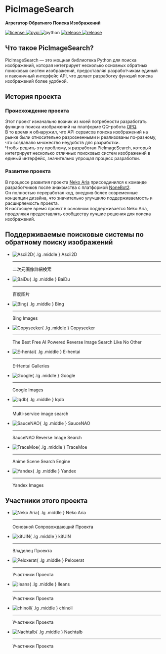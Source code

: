 # PicImageSearch

**Агрегатор Обратного Поиска Изображений**

<a href="https://raw.githubusercontent.com/kitUIN/PicImageSearch/master/LICENSE">
<img
    src="https://img.shields.io/github/license/kitUIN/PicImageSearch"
    alt="license"
/>
</a>
<a href="https://pypi.python.org/pypi/PicImageSearch">
<img src="https://img.shields.io/pypi/v/PicImageSearch" alt="pypi"/>
</a>
<img src="https://img.shields.io/badge/python-3.9+-blue" alt="python"/>
<a href="https://github.com/kitUIN/PicImageSearch/releases">
<img
    src="https://img.shields.io/github/v/release/kitUIN/PicImageSearch"
    alt="release"
/>
</a>
<a href="https://github.com/kitUIN/PicImageSearch/issues">
<img
    src="https://img.shields.io/github/issues/kitUIN/PicImageSearch"
    alt="release"
/>
</a>

## Что такое PicImageSearch?

PicImageSearch — это мощная библиотека Python для поиска изображений, которая интегрирует несколько основных обратных поисковых систем изображений, предоставляя разработчикам единый и лаконичный интерфейс API, что делает разработку функций поиска изображений более удобной.

## История проекта

### Происхождение проекта

Этот проект изначально возник из моей потребности разработать функцию поиска изображений на платформе QQ-робота [OPQ](https://github.com/opq-osc/OPQ).  
В то время я обнаружил, что API сервисов поиска изображений на рынке были относительно разрозненными и реализованы по-разному, что создавало множество неудобств для разработки.  
Чтобы решить эту проблему, я разработал PicImageSearch, который интегрирует несколько отличных поисковых систем изображений в единый интерфейс, значительно упрощая процесс разработки.

### Развитие проекта

В процессе развития проекта [Neko Aria](https://github.com/NekoAria) присоединился к команде разработчиков после знакомства с платформой [NoneBot2](https://github.com/nonebot/nonebot2).  
Он полностью переработал код, внедрив более современные концепции дизайна, что значительно улучшило поддерживаемость и расширяемость проекта.  
В настоящее время проект в основном поддерживается Neko Aria, продолжая предоставлять сообществу лучшие решения для поиска изображений.

## Поддерживаемые поисковые системы по обратному поиску изображений

<div class="grid cards" markdown>

- ![Ascii2D](images/ascii2d.png){ .lg .middle } Ascii2D

    ---

    二次元画像詳細検索

- ![BaiDu](images/baidu.png){ .lg .middle } BaiDu

    ---

    百度图片

- ![Bing](images/bing.png){ .lg .middle } Bing

    ---

    Bing Images

- ![Copyseeker](images/copyseeker.png){ .lg .middle } Copyseeker

    ---

    The Best Free AI Powered Reverse Image Search Like No Other

- ![E-hentai](images/e-hentai.png){ .lg .middle } E-hentai

    ---

    E-Hentai Galleries

- ![Google](images/google.png){ .lg .middle } Google

    ---

    Google Images

- ![Iqdb](images/iqdb.png){ .lg .middle } Iqdb

    ---

    Multi-service image search

- ![SauceNAO](images/saucenao.png){ .lg .middle } SauceNAO

    ---

    SauceNAO Reverse Image Search

- ![TraceMoe](images/tracemoe.png){ .lg .middle } TraceMoe

    ---

    Anime Scene Search Engine

- ![Yandex](images/yandex.png){ .lg .middle } Yandex

    ---

    Yandex Images

</div>

## Участники этого проекта

<div class="grid cards" markdown>

- ![Neko Aria](https://github.com/NekoAria.png){ .lg .middle } Neko Aria

    ---

    Основной Сопровождающий Проекта

- ![kitUIN](https://github.com/kitUIN.png){ .lg .middle } kitUIN

    ---

    Владелец Проекта

- ![Peloxerat](https://github.com/Peloxerat.png){ .lg .middle } Peloxerat

    ---

    Участники Проекта

- ![lleans](https://github.com/lleans.png){ .lg .middle } lleans

    ---

    Участники Проекта

- ![chinoll](https://github.com/chinoll.png){ .lg .middle } chinoll

    ---

    Участники Проекта

- ![Nachtalb](https://github.com/Nachtalb.png){ .lg .middle } Nachtalb

    ---

    Участники Проекта

</div>
